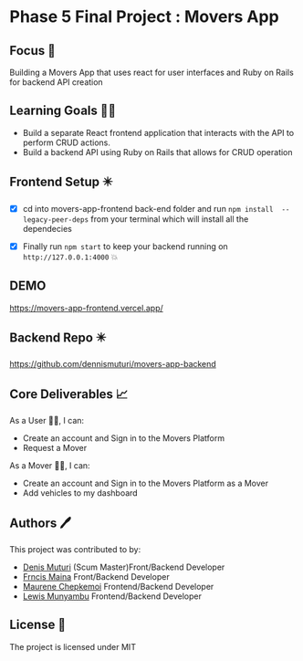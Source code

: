 # Phase 5 Final Project : Movers App

## Focus 🎯
Building a Movers App that uses react for user interfaces and Ruby on Rails for backend API creation

## Learning Goals 👨‍🚀
- Build a separate React frontend application that interacts with the API to perform CRUD actions.
- Build a backend API using Ruby on Rails that allows for CRUD operation

## Frontend Setup ✴️
- [x] cd into movers-app-frontend back-end folder and run `npm install  --legacy-peer-deps` from your terminal which will install all the dependecies
- [x] Finally run `npm start` to keep your backend running on `http://127.0.0.1:4000` :boom:


## DEMO

https://movers-app-frontend.vercel.app/

## Backend Repo ✴️

https://github.com/dennismuturi/movers-app-backend

## Core Deliverables 📈

As a User 👨‍💻, I can:

-  Create an account and Sign in  to the Movers Platform
-  Request a Mover 

As a Mover 👨‍💻, I can:

-  Create an account and Sign in to the Movers Platform as a Mover
-  Add vehicles to my dashboard


## Authors 🖊️

This project was contributed to by:

- [Denis Muturi](https://github.com/dennismuturi) (Scum Master)Front/Backend Developer
- [Frncis Maina](https://github.com/Maina-Francis) Front/Backend Developer
- [Maurene Chepkemoi](https://github.com/ChepkemoiMaurene) Frontend/Backend Developer
- [Lewis Munyambu](https://github.com/lewiih001) Frontend/Backend Developer


## License 📄

The project is licensed under MIT
